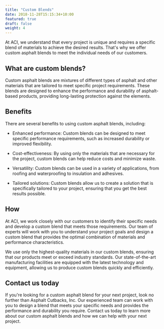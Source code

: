 ```yaml
---
title: "Custom Blends"
date: 2018-11-28T15:15:34+10:00
featured: true
draft: false
weight: 4
---
```


At ACI, we understand that every project is unique and requires a specific blend of materials to achieve the desired results. That's why we offer custom asphalt blends to meet the individual needs of our customers.

## What are custom blends?

Custom asphalt blends are mixtures of different types of asphalt and other materials that are tailored to meet specific project requirements. These blends are designed to enhance the performance and durability of asphalt-based products, providing long-lasting protection against the elements.

## Benefits

There are several benefits to using custom asphalt blends, including:

- Enhanced performance: Custom blends can be designed to meet specific performance requirements, such as increased durability or improved flexibility.

- Cost-effectiveness: By using only the materials that are necessary for the project, custom blends can help reduce costs and minimize waste.

- Versatility: Custom blends can be used in a variety of applications, from roofing and waterproofing to insulation and adhesives.

- Tailored solutions: Custom blends allow us to create a solution that is specifically tailored to your project, ensuring that you get the best results possible.

## How

At ACI, we work closely with our customers to identify their specific needs and develop a custom blend that meets those requirements. Our team of experts will work with you to understand your project goals and design a custom blend that provides the optimal combination of materials and performance characteristics.

We use only the highest-quality materials in our custom blends, ensuring that our products meet or exceed industry standards. Our state-of-the-art manufacturing facilities are equipped with the latest technology and equipment, allowing us to produce custom blends quickly and efficiently.

## Contact us today

If you're looking for a custom asphalt blend for your next project, look no further than Asphalt Cutbacks, Inc. Our experienced team can work with you to design a blend that meets your specific needs and provides the performance and durability you require. Contact us today to learn more about our custom asphalt blends and how we can help with your next project.

